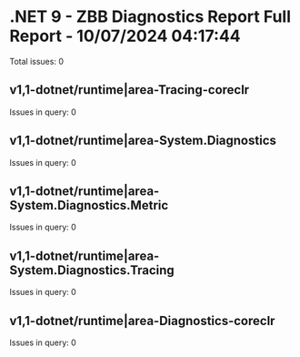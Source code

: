 # .NET 9 - ZBB Diagnostics Report Full Report - 10/07/2024 04:17:44

Total issues: 0

## v1,1-dotnet/runtime|area-Tracing-coreclr

Issues in query: 0

## v1,1-dotnet/runtime|area-System.Diagnostics

Issues in query: 0

## v1,1-dotnet/runtime|area-System.Diagnostics.Metric

Issues in query: 0

## v1,1-dotnet/runtime|area-System.Diagnostics.Tracing

Issues in query: 0

## v1,1-dotnet/runtime|area-Diagnostics-coreclr

Issues in query: 0

